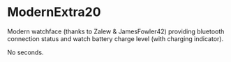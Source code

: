 ModernExtra20
=============

Modern watchface (thanks to Zalew & JamesFowler42) providing bluetooth connection status and watch battery charge level (with charging indicator).

No seconds.
